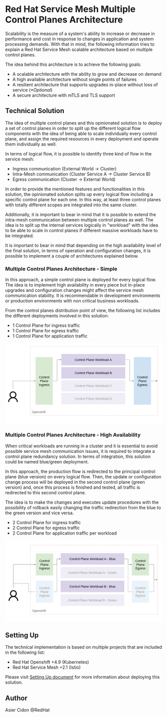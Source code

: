# Red Hat Service Mesh Multiple Control Planes Architecture

Scalability is the measure of a system's ability to increase or decrease in performance and cost in response to changes in application and system processing demands. With that in mind, the following information tries to explain a Red Hat Service Mesh scalable architecture based on multiple control planes. 

The idea behind this architecture is to achieve the following goals:

- A scalable architecture with the ability to grow and decrease on demand
- A high available architecture without single points of failures
- A resilient architecture that supports upgrades in-place without loss of service (_*Optional_)
- A secure architecture with mTLS and TLS support

## Technical Solution

The idea of multiple control planes and this opinionated solution is to deploy a set of control planes in order to split up the different logical flow components with the idea of being able to scale individually every control plane, and assign the required resources in every deployment and operate them individually as well.

In terms of logical flow, it is possible to identify three kind of flow in the service mesh:

- Ingress communication (External World -> Cluster)
- Intra-Mesh communication (Cluster Service A -> Cluster Service B)
- Egress communication (Cluster -> External World)

In order to provide the mentioned features and functionalities in this solution, the opinionated solution splits up every logical flow including a specific control plane for each one. In this way, at least three control planes with totally different scopes are integrated into the same cluster.

Additionally, it is important to bear in mind that it is possible to extend the intra-mesh communication between multiple control planes as well. The idea is to split up the internal services logically in "workload" with the idea to be able to scale in control planes if different massive workloads have to be integrated.

It is important to bear in mind that depending on the high availability level of the final solution, in terms of operation and configuration changes, it is possible to implement a couple of architectures explained below.

### Multiple Control Planes Architecture - Simple

In this approach, a simple control plane is deployed for every logical flow. The idea is to implement high availability in every piece but in-place upgrades and configuration changes might affect the service mesh communication stability. It is recommendable in development environments or production environments with non critical business workloads.

From the control planes distribution point of view, the following list includes the different deployments involved in this solution:

- 1 Control Plane for ingress traffic 
- 1 Control Plane for egress traffic
- 1 Control Plane for application traffic

![](./images/RHMesh_MCP_Simple.png "Red Hat Service Mesh Multiple Control Planes Architecture - Simple")
### Multiple Control Planes Architecture - High Availability

When critical workloads are running in a cluster and it is essential to avoid possible service mesh communication issues, it is required to integrate a control plane redundancy solution. In terms of integration, this solution could be named blue/green deployment. 

In this approach, the production flow is redirected to the principal control plane (blue version) on every logical flow. Then, the update or configuration change process will be deployed in the second control plane (green version) and, once this process is finished and tested, all traffic is redirected to this second control plane.

The idea is to make the changes and executes update procedures with the possibility of rollback easily changing the traffic redirection from the blue to the green version and vice versa.

- 2 Control Plane for ingress traffic 
- 2 Control Plane for egress traffic
- 2 Control Plane for application traffic per workload

![](./images/RHMesh_MCP_HA.png "Red Hat Service Mesh Multiple Control Planes Architecture - HA")

## Setting Up

The technical implementation is based on multiple projects that are included in the following list:

- Red Hat Openshift +4.9 (Kubernetes)
- Red Hat Service Mesh +2.1 (Istio)

Please visit [Setting Up document](./docs/setting_up.md) for more information about deploying this solution.
## Author

Asier Cidon @RedHat
